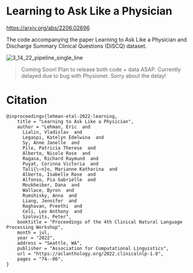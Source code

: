 # Learning to Ask Like a Physician
https://arxiv.org/abs/2206.02696

The code accompanying the paper Learning to Ask Like a Physician and Discharge Summary Clinical Questions (DiSCQ) dataset.

![3_14_22_pipeline_single_line](https://user-images.githubusercontent.com/2821124/179035880-add52a01-b153-496c-9132-a983fb71aec2.png)

> Coming Soon! Plan to release both code + data ASAP. Currently delayed due to bug with Physionet. Sorry about the delay! 

# Citation

```
@inproceedings{lehman-etal-2022-learning,
    title = "Learning to Ask Like a Physician",
    author = "Lehman, Eric  and
      Lialin, Vladislav  and
      Legaspi, Katelyn Edelwina  and
      Sy, Anne Janelle  and
      Pile, Patricia Therese  and
      Alberto, Nicole Rose  and
      Ragasa, Richard Raymund  and
      Puyat, Corinna Victoria  and
      Tali{\~n}o, Marianne Katharina  and
      Alberto, Isabelle Rose  and
      Alfonso, Pia Gabrielle  and
      Moukheiber, Dana  and
      Wallace, Byron  and
      Rumshisky, Anna  and
      Liang, Jennifer  and
      Raghavan, Preethi  and
      Celi, Leo Anthony  and
      Szolovits, Peter",
    booktitle = "Proceedings of the 4th Clinical Natural Language Processing Workshop",
    month = jul,
    year = "2022",
    address = "Seattle, WA",
    publisher = "Association for Computational Linguistics",
    url = "https://aclanthology.org/2022.clinicalnlp-1.8",
    pages = "74--86",
}
```
